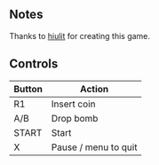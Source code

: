 ## Notes

Thanks to [hiulit](https://hiulit.itch.io/murtop) for creating this game.


## Controls

| Button | Action               |
| -------| -------------------- |
| R1     | Insert coin          |
| A/B    | Drop bomb            |
| START  | Start                |
| X      | Pause / menu to quit |

